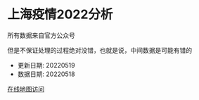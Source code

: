 # 上海疫情2022分析

所有数据来自官方公众号

但是不保证处理的过程绝对没错，也就是说，中间数据是可能有错的

- 更新日期: 20220519
- 数据日期: 20220518

[在线地图访问](https://qhduan.github.io/sh-cov/)
